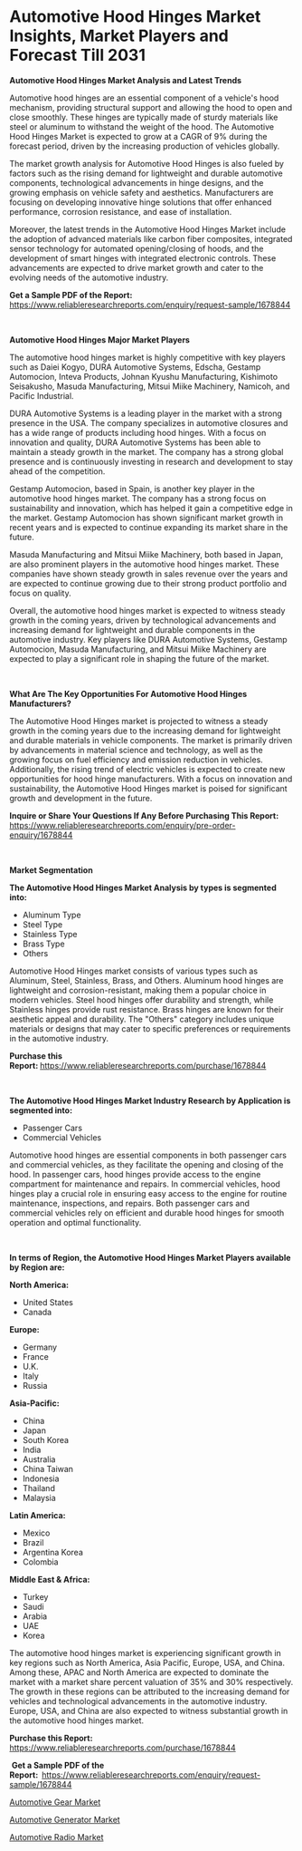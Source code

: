 <p><h1>Automotive Hood Hinges Market Insights, Market Players and Forecast Till 2031</h1></p><p><strong>Automotive Hood Hinges Market Analysis and Latest Trends</strong></p>
<p><p>Automotive hood hinges are an essential component of a vehicle's hood mechanism, providing structural support and allowing the hood to open and close smoothly. These hinges are typically made of sturdy materials like steel or aluminum to withstand the weight of the hood. The Automotive Hood Hinges Market is expected to grow at a CAGR of 9% during the forecast period, driven by the increasing production of vehicles globally.</p><p>The market growth analysis for Automotive Hood Hinges is also fueled by factors such as the rising demand for lightweight and durable automotive components, technological advancements in hinge designs, and the growing emphasis on vehicle safety and aesthetics. Manufacturers are focusing on developing innovative hinge solutions that offer enhanced performance, corrosion resistance, and ease of installation.</p><p>Moreover, the latest trends in the Automotive Hood Hinges Market include the adoption of advanced materials like carbon fiber composites, integrated sensor technology for automated opening/closing of hoods, and the development of smart hinges with integrated electronic controls. These advancements are expected to drive market growth and cater to the evolving needs of the automotive industry.</p></p>
<p><strong>Get a Sample PDF of the Report:&nbsp;</strong> <a href="https://www.reliableresearchreports.com/enquiry/request-sample/1678844">https://www.reliableresearchreports.com/enquiry/request-sample/1678844</a></p>
<p>&nbsp;</p>
<p><strong>Automotive Hood Hinges Major Market Players</strong></p>
<p><p>The automotive hood hinges market is highly competitive with key players such as Daiei Kogyo, DURA Automotive Systems, Edscha, Gestamp Automocion, Inteva Products, Johnan Kyushu Manufacturing, Kishimoto Seisakusho, Masuda Manufacturing, Mitsui Miike Machinery, Namicoh, and Pacific Industrial. </p><p>DURA Automotive Systems is a leading player in the market with a strong presence in the USA. The company specializes in automotive closures and has a wide range of products including hood hinges. With a focus on innovation and quality, DURA Automotive Systems has been able to maintain a steady growth in the market. The company has a strong global presence and is continuously investing in research and development to stay ahead of the competition.</p><p>Gestamp Automocion, based in Spain, is another key player in the automotive hood hinges market. The company has a strong focus on sustainability and innovation, which has helped it gain a competitive edge in the market. Gestamp Automocion has shown significant market growth in recent years and is expected to continue expanding its market share in the future.</p><p>Masuda Manufacturing and Mitsui Miike Machinery, both based in Japan, are also prominent players in the automotive hood hinges market. These companies have shown steady growth in sales revenue over the years and are expected to continue growing due to their strong product portfolio and focus on quality.</p><p>Overall, the automotive hood hinges market is expected to witness steady growth in the coming years, driven by technological advancements and increasing demand for lightweight and durable components in the automotive industry. Key players like DURA Automotive Systems, Gestamp Automocion, Masuda Manufacturing, and Mitsui Miike Machinery are expected to play a significant role in shaping the future of the market.</p></p>
<p>&nbsp;</p>
<p><strong>What Are The Key Opportunities For Automotive Hood Hinges Manufacturers?</strong></p>
<p><p>The Automotive Hood Hinges market is projected to witness a steady growth in the coming years due to the increasing demand for lightweight and durable materials in vehicle components. The market is primarily driven by advancements in material science and technology, as well as the growing focus on fuel efficiency and emission reduction in vehicles. Additionally, the rising trend of electric vehicles is expected to create new opportunities for hood hinge manufacturers. With a focus on innovation and sustainability, the Automotive Hood Hinges market is poised for significant growth and development in the future.</p></p>
<p><strong>Inquire or Share Your Questions If Any Before Purchasing This Report:</strong> <a href="https://www.reliableresearchreports.com/enquiry/pre-order-enquiry/1678844">https://www.reliableresearchreports.com/enquiry/pre-order-enquiry/1678844</a></p>
<p>&nbsp;</p>
<p><strong>Market Segmentation</strong></p>
<p><strong>The Automotive Hood Hinges Market Analysis by types is segmented into:</strong></p>
<p><ul><li>Aluminum Type</li><li>Steel Type</li><li>Stainless Type</li><li>Brass Type</li><li>Others</li></ul></p>
<p><p>Automotive Hood Hinges market consists of various types such as Aluminum, Steel, Stainless, Brass, and Others. Aluminum hood hinges are lightweight and corrosion-resistant, making them a popular choice in modern vehicles. Steel hood hinges offer durability and strength, while Stainless hinges provide rust resistance. Brass hinges are known for their aesthetic appeal and durability. The "Others" category includes unique materials or designs that may cater to specific preferences or requirements in the automotive industry.</p></p>
<p><strong>Purchase this Report:&nbsp;</strong><a href="https://www.reliableresearchreports.com/purchase/1678844">https://www.reliableresearchreports.com/purchase/1678844</a></p>
<p>&nbsp;</p>
<p><strong>The Automotive Hood Hinges Market Industry Research by Application is segmented into:</strong></p>
<p><ul><li>Passenger Cars</li><li>Commercial Vehicles</li></ul></p>
<p><p>Automotive hood hinges are essential components in both passenger cars and commercial vehicles, as they facilitate the opening and closing of the hood. In passenger cars, hood hinges provide access to the engine compartment for maintenance and repairs. In commercial vehicles, hood hinges play a crucial role in ensuring easy access to the engine for routine maintenance, inspections, and repairs. Both passenger cars and commercial vehicles rely on efficient and durable hood hinges for smooth operation and optimal functionality.</p></p>
<p>&nbsp;</p>
<p><strong>In terms of Region, the Automotive Hood Hinges Market Players available by Region are:</strong></p>
<p>
    <p> <strong> North America: </strong>
        <ul>
            <li>United States</li>
            <li>Canada</li>
        </ul>
        </p> 
    <p> <strong> Europe: </strong>
        <ul>
            <li>Germany</li>
            <li>France</li>
            <li>U.K.</li>
            <li>Italy</li>
            <li>Russia</li>
        </ul>
        </p> 
    <p> <strong> Asia-Pacific: </strong>
        <ul>
            <li>China</li>
            <li>Japan</li>
            <li>South Korea</li>
            <li>India</li>
            <li>Australia</li>
            <li>China Taiwan</li>
            <li>Indonesia</li>
            <li>Thailand</li>
            <li>Malaysia</li>
        </ul>
        </p> 
    <p> <strong> Latin America: </strong>
        <ul>
            <li>Mexico</li>
            <li>Brazil</li>
            <li>Argentina Korea</li>
            <li>Colombia</li>
        </ul>
        </p> 
    <p> <strong> Middle East & Africa: </strong>
        <ul>
            <li>Turkey</li>
            <li>Saudi</li>
            <li>Arabia</li>
            <li>UAE</li>
            <li>Korea</li>
        </ul>
    </p>
    </p>
<p><p>The automotive hood hinges market is experiencing significant growth in key regions such as North America, Asia Pacific, Europe, USA, and China. Among these, APAC and North America are expected to dominate the market with a market share percent valuation of 35% and 30% respectively. The growth in these regions can be attributed to the increasing demand for vehicles and technological advancements in the automotive industry. Europe, USA, and China are also expected to witness substantial growth in the automotive hood hinges market.</p></p>
<p><strong>Purchase this Report: </strong><a href="https://www.reliableresearchreports.com/purchase/1678844">https://www.reliableresearchreports.com/purchase/1678844</a></p>
<p>&nbsp;<strong>Get a Sample PDF of the Report:&nbsp;&nbsp;</strong><a href="https://www.reliableresearchreports.com/enquiry/request-sample/1678844">https://www.reliableresearchreports.com/enquiry/request-sample/1678844</a></p>
<p><strong></strong></p>
<p><p><a href="https://github.com/Krish2023na/Market-Research-Report-List-3/blob/main/automotive-gear-market.md">Automotive Gear Market</a></p><p><a href="https://github.com/bmorecock/Market-Research-Report-List-2/blob/main/automotive-generator-market.md">Automotive Generator Market</a></p><p><a href="https://github.com/RickHolmes3/Market-Research-Report-List-3/blob/main/automotive-radio-market.md">Automotive Radio Market</a></p></p>